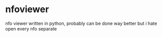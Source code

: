 # nfoviewer
nfo viewer written in python, probably can be done way better but i hate open every nfo separate
